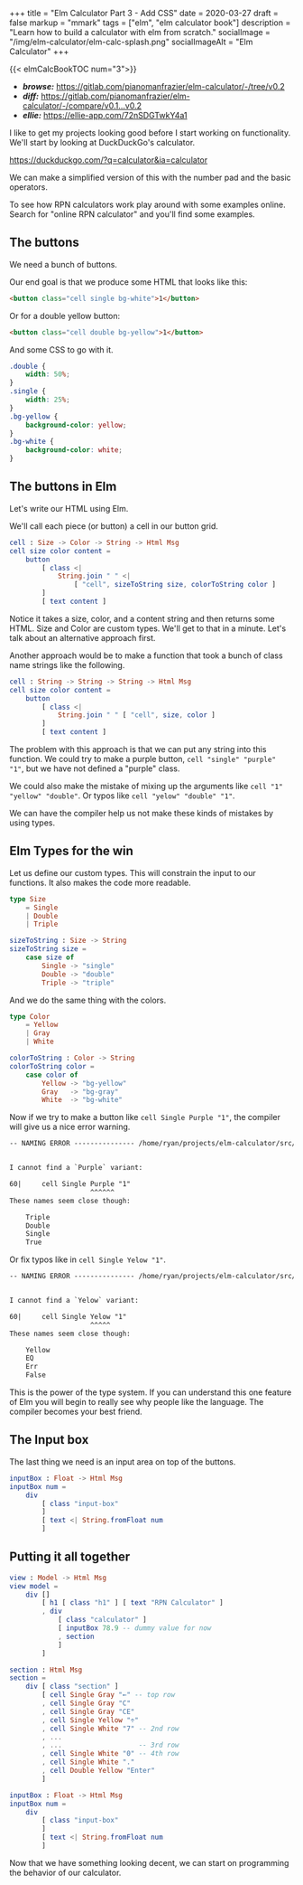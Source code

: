 +++
title = "Elm Calculator Part 3 - Add CSS"
date = 2020-03-27
draft = false
markup = "mmark"
tags = ["elm", "elm calculator book"]
description = "Learn how to build a calculator with elm from scratch."
socialImage = "/img/elm-calculator/elm-calc-splash.png"
socialImageAlt = "Elm Calculator"
+++

{{< elmCalcBookTOC num="3">}}

- ***browse:*** <https://gitlab.com/pianomanfrazier/elm-calculator/-/tree/v0.2>
- ***diff:*** <https://gitlab.com/pianomanfrazier/elm-calculator/-/compare/v0.1...v0.2>
- ***ellie:*** <https://ellie-app.com/72nSDGTwkY4a1>

I like to get my projects looking good before I start working on functionality. We'll start by looking at DuckDuckGo's calculator.

<https://duckduckgo.com/?q=calculator&ia=calculator>

We can make a simplified version of this with the number pad and the basic operators.

To see how RPN calculators work play around with some examples online. Search for "online RPN calculator" and you'll find some examples.

## The buttons

We need a bunch of buttons.

Our end goal is that we produce some HTML that looks like this:

```html
<button class="cell single bg-white">1</button>
```

Or for a double yellow button:

```html
<button class="cell double bg-yellow">1</button>
```

And some CSS to go with it.

```css
.double {
    width: 50%;
}
.single {
    width: 25%;
}
.bg-yellow {
    background-color: yellow;
}
.bg-white {
    background-color: white;
}
```

## The buttons in Elm

Let's write our HTML using Elm.

We'll call each piece (or button) a cell in our button grid.

```elm
cell : Size -> Color -> String -> Html Msg
cell size color content =
    button
        [ class <|
            String.join " " <|
                [ "cell", sizeToString size, colorToString color ]
        ]
        [ text content ]
```

Notice it takes a size, color, and a content string and then returns some HTML. Size and Color are custom types. We'll get to that in a minute. Let's talk about an alternative approach first.

Another approach would be to make a function that took a bunch of class name strings like the following.

```elm
cell : String -> String -> String -> Html Msg
cell size color content =
    button
        [ class <|
            String.join " " [ "cell", size, color ]
        ]
        [ text content ]
```

The problem with this approach is that we can put any string into this function. We could try to make a purple button, `cell "single" "purple" "1"`, but we have not defined a "purple" class.

We could also make the mistake of mixing up the arguments like `cell "1" "yellow" "double"`. Or typos like `cell "yelow" "double" "1"`.

We can have the compiler help us not make these kinds of mistakes by using types.

## Elm Types for the win

Let us define our custom types. This will constrain the input to our functions. It also makes the code more readable.

```elm
type Size
    = Single
    | Double
    | Triple

sizeToString : Size -> String
sizeToString size =
    case size of
        Single -> "single"
        Double -> "double"
        Triple -> "triple"
```

And we do the same thing with the colors.

```elm
type Color
    = Yellow
    | Gray
    | White

colorToString : Color -> String
colorToString color =
    case color of
        Yellow -> "bg-yellow"
        Gray   -> "bg-gray"
        White  -> "bg-white"
```

Now if we try to make a button like `cell Single Purple "1"`, the compiler will give us a nice error warning.

```txt
-- NAMING ERROR --------------- /home/ryan/projects/elm-calculator/src/Main.elm


I cannot find a `Purple` variant:

60|     cell Single Purple "1"
                    ^^^^^^
These names seem close though:

    Triple
    Double
    Single
    True

```

Or fix typos like in `cell Single Yelow "1"`.

```txt
-- NAMING ERROR --------------- /home/ryan/projects/elm-calculator/src/Main.elm


I cannot find a `Yelow` variant:

60|     cell Single Yelow "1"
                    ^^^^^
These names seem close though:

    Yellow
    EQ
    Err
    False

```

This is the power of the type system. If you can understand this one feature of Elm you will begin to really see why people like the language. The compiler becomes your best friend.

## The Input box

The last thing we need is an input area on top of the buttons.

```elm
inputBox : Float -> Html Msg
inputBox num =
    div
        [ class "input-box"
        ]
        [ text <| String.fromFloat num
        ]
```

## Putting it all together

```elm
view : Model -> Html Msg
view model =
    div []
        [ h1 [ class "h1" ] [ text "RPN Calculator" ]
        , div
            [ class "calculator" ]
            [ inputBox 78.9 -- dummy value for now
            , section
            ]
        ]
```

```elm
section : Html Msg
section =
    div [ class "section" ]
        [ cell Single Gray "←" -- top row
        , cell Single Gray "C"
        , cell Single Gray "CE"
        , cell Single Yellow "÷"
        , cell Single White "7" -- 2nd row
        , ...
        , ...                   -- 3rd row
        , cell Single White "0" -- 4th row
        , cell Single White "."
        , cell Double Yellow "Enter"
        ]
```

```elm
inputBox : Float -> Html Msg
inputBox num =
    div
        [ class "input-box"
        ]
        [ text <| String.fromFloat num
        ]
```

Now that we have something looking decent, we can start on programming the behavior of our calculator.
